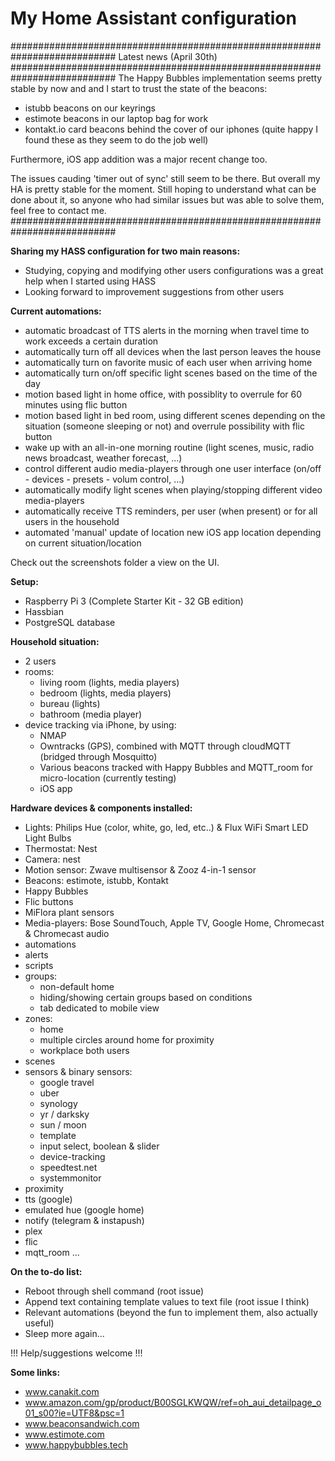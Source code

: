 # My Home Assistant configuration

###########################################################################
Latest news (April 30th)
###########################################################################
The Happy Bubbles implementation seems pretty stable by now and and I start to trust the state of the beacons:
  - istubb beacons on our keyrings
  - estimote beacons in our laptop bag for work
  - kontakt.io card beacons behind the cover of our iphones (quite happy I found these as they seem to do the job well)

Furthermore, iOS app addition was a major recent change too.

The issues cauding 'timer out of sync' still seem to be there.   But overall my HA is pretty stable for the moment.
Still hoping to understand what can be done about it, so anyone who had similar issues but was able to solve them, feel free to contact me.
###########################################################################


**Sharing my HASS configuration for two main reasons:**
  - Studying, copying and modifying other users configurations was a great help when I started using HASS
  - Looking forward to improvement suggestions from other users

**Current automations:**
  - automatic broadcast of TTS alerts in the morning when travel time to work exceeds a certain duration
  - automatically turn off all devices when the last person leaves the house
  - automatically turn on favorite music of each user when arriving home
  - automatically turn on/off specific light scenes based on the time of the day
  - motion based light in home office, with possiblity to overrule for 60 minutes using flic button
  - motion based light in bed room, using different scenes depending on the situation (someone sleeping or not) and overrule possibility with flic button
  - wake up with an all-in-one morning routine (light scenes, music, radio news broadcast, weather forecast, ...)
  - control different audio media-players through one user interface (on/off - devices - presets - volum control, ...)
  - automatically modify light scenes when playing/stopping different video media-players
  - automatically receive TTS reminders, per user (when present) or for all users in the household
  - automated 'manual' update of location new iOS app location depending on current situation/location

Check out the screenshots folder a view on the UI.

**Setup:**
  - Raspberry Pi 3 (Complete Starter Kit - 32 GB edition)
  - Hassbian
  - PostgreSQL database

**Household situation:**
  - 2 users
  - rooms:
    - living room (lights, media players)
    - bedroom (lights, media players)
    - bureau (lights)
    - bathroom (media player)
  - device tracking via iPhone, by using:
    - NMAP
    - Owntracks (GPS), combined with MQTT through cloudMQTT (bridged through Mosquitto)
    - Various beacons tracked with Happy Bubbles and MQTT_room for micro-location (currently testing)
    - iOS app

**Hardware devices & components installed:**
  - Lights: Philips Hue (color, white, go, led, etc..) & Flux WiFi Smart LED Light Bulbs
  - Thermostat: Nest
  - Camera: nest
  - Motion sensor: Zwave multisensor & Zooz 4-in-1 sensor
  - Beacons: estimote, istubb, Kontakt
  - Happy Bubbles
  - Flic buttons
  - MiFlora plant sensors
  - Media-players: Bose SoundTouch, Apple TV, Google Home, Chromecast & Chromecast audio
  - automations
  - alerts
  - scripts
  - groups:
    - non-default home
    - hiding/showing certain groups based on conditions
    - tab dedicated to mobile view
  - zones:
    - home
    - multiple circles around home for proximity
    - workplace both users
  - scenes
  - sensors & binary sensors:
    - google travel
    - uber
    - synology
    - yr / darksky
    - sun / moon
    - template
    - input select, boolean & slider
    - device-tracking
    - speedtest.net
    - systemmonitor
  - proximity
  - tts (google)
  - emulated hue (google home)
  - notify (telegram & instapush)
  - plex
  - flic
  - mqtt_room
  ...

**On the to-do list:**
  - Reboot through shell command (root issue)
  - Append text containing template values to text file (root issue I think)
  - Relevant automations (beyond the fun to implement them, also actually useful)
  - Sleep more again...

!!! Help/suggestions welcome !!!

**Some links:**
  - www.canakit.com
  - www.amazon.com/gp/product/B00SGLKWQW/ref=oh_aui_detailpage_o01_s00?ie=UTF8&psc=1
  - www.beaconsandwich.com
  - www.estimote.com
  - www.happybubbles.tech



